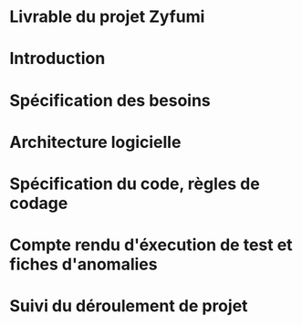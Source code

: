 # Livrable du projet Zyfumi

# Introduction
# Spécification des besoins
# Architecture logicielle 
# Spécification du code, règles de codage
# Compte rendu d'éxecution de test et fiches d'anomalies 
# Suivi du déroulement de projet
